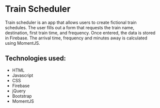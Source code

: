 # Train Scheduler

Train scheduler is an app that allows users to create fictional train schedules. The user fills out a form that requests the train name, destination, first train time, and frequency. Once entered, the data is stored in Firebase. The arrival time, frequency and minutes away is calculated using MomentJS. 

## Technologies used:
* HTML
* Javascript
* CSS
* Firebase
* jQuery
* Bootstrap
* MomentJS